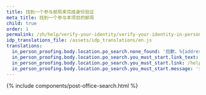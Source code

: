 ```yaml
---
title: 找到一个参与邮局来完成身份验证  
meta_title: 找到一个参与本项目的邮局  
child: true  
order: 1  
permalink: /zh/help/verify-your-identity/verify-your-identity-in-person/find-a-participating-post-office/  
idp_translations_file: /assets/idp_translations/en.js  
translations:  
  in_person_proofing.body.location.po_search.none_found: '抱歉，%{address}方圆 50 英里没有参与本项目的邮局。' 
  in_person_proofing.body.location.po_search.you_must_start.link_text: '了解更多有关亲身去验证身份的信息。'
  in_person_proofing.body.location.po_search.you_must_start.link: /help/verify-your-identity/verify-your-identity-in-person/  
  in_person_proofing.body.location.po_search.you_must_start.message: '去邮局之前就在 %{app_name} 开始这一流程'
---
```


{% include components/post-office-search.html %}
